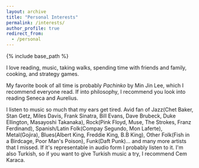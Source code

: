 ```yaml
---
layout: archive
title: "Personal Interests"
permalink: /interests/
author_profile: true
redirect_from:
  - /personal
---
```


{% include base_path %}

I love reading, music, taking walks, spending time with friends and family, cooking, and strategy games. 

My favorite book of all time is probably *Pachinko* by Min Jin Lee, which I recommend everyone read. If into philosophy, I recommend you look into reading Seneca and Aurelius. 

I listen to music so much that my ears get tired. Avid fan of Jazz(Chet Baker, Stan Getz, Miles Davis, Frank Sinatra, Bill Evans, Dave Brubeck, Duke Ellington, Masayoshi Takanaka), Rock(Pink Floyd, Muse, The Strokes, Franz Ferdinand), Spanish/Latin Folk(Compay Segundo, Mon Laferte), Metal(Gojira), Blues(Albert King, Freddie King, B.B King), Other Folk(Fish in a Birdcage, Poor Man's Poison), Funk(Daft Punk)... and many more artists that I missed. If it's representable in audio form I probably listen to it. I'm also Turkish, so if you want to give Turkish music a try, I recommend Cem Karaca.

